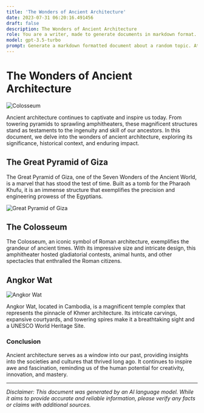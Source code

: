 ```yaml
---
title: 'The Wonders of Ancient Architecture'
date: 2023-07-31 06:20:16.491456
draft: false
description: The Wonders of Ancient Architecture
role: You are a writer, made to generate documents in markdown format. It is very important that all of the documents you generate are in valid markdown format.
model: gpt-3.5-turbo
prompt: Generate a markdown formatted document about a random topic. At the bottom, include a disclaimer explaining that the document was generated by you. The first line of the document should be the title. Make sure that the entire document is in proper markdown format, using a mix of various tags to make the document visually appealing.
---
```


# The Wonders of Ancient Architecture

![Colosseum](https://example.com/colosseum.jpg)

Ancient architecture continues to captivate and inspire us today. From towering pyramids to sprawling amphitheaters, these magnificent structures stand as testaments to the ingenuity and skill of our ancestors. In this document, we delve into the wonders of ancient architecture, exploring its significance, historical context, and enduring impact.

## The Great Pyramid of Giza

The Great Pyramid of Giza, one of the Seven Wonders of the Ancient World, is a marvel that has stood the test of time. Built as a tomb for the Pharaoh Khufu, it is an immense structure that exemplifies the precision and engineering prowess of the Egyptians.

![Great Pyramid of Giza](https://example.com/great-pyramid.jpg)

## The Colosseum

The Colosseum, an iconic symbol of Roman architecture, exemplifies the grandeur of ancient times. With its impressive size and intricate design, this amphitheater hosted gladiatorial contests, animal hunts, and other spectacles that enthralled the Roman citizens.

## Angkor Wat

![Angkor Wat](https://example.com/angkor-wat.jpg)

Angkor Wat, located in Cambodia, is a magnificent temple complex that represents the pinnacle of Khmer architecture. Its intricate carvings, expansive courtyards, and towering spires make it a breathtaking sight and a UNESCO World Heritage Site.

### Conclusion

Ancient architecture serves as a window into our past, providing insights into the societies and cultures that thrived long ago. It continues to inspire awe and fascination, reminding us of the human potential for creativity, innovation, and mastery.

---

*Disclaimer: This document was generated by an AI language model. While it aims to provide accurate and reliable information, please verify any facts or claims with additional sources.*
